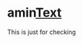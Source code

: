 # amin[Text](https://github.com/user-attachments/files/21755890/Text.txt.txt)
This is just for checking

